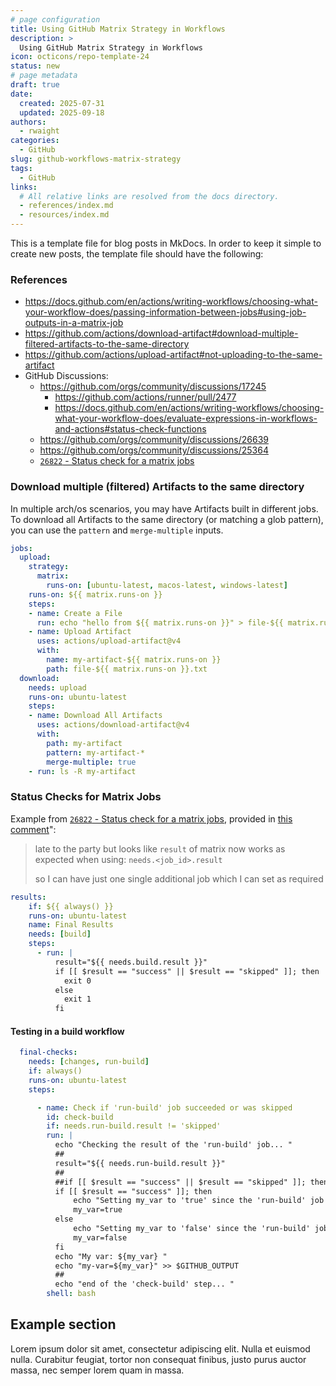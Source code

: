```yaml
---
# page configuration
title: Using GitHub Matrix Strategy in Workflows
description: >
  Using GitHub Matrix Strategy in Workflows
icon: octicons/repo-template-24
status: new
# page metadata
draft: true
date:
  created: 2025-07-31
  updated: 2025-09-18
authors:
  - rwaight
categories:
  - GitHub
slug: github-workflows-matrix-strategy
tags:
  - GitHub
links:
  # All relative links are resolved from the docs directory.
  - references/index.md
  - resources/index.md
---
```


<!---  # Blog post template  --->
<!---  do not put an actual 'heading 1' if it is the same as the title  --->

This is a template file for blog posts in MkDocs.  In order to keep it simple to create new posts, the template file should have the following:

### References

- https://docs.github.com/en/actions/writing-workflows/choosing-what-your-workflow-does/passing-information-between-jobs#using-job-outputs-in-a-matrix-job
- https://github.com/actions/download-artifact#download-multiple-filtered-artifacts-to-the-same-directory
- https://github.com/actions/upload-artifact#not-uploading-to-the-same-artifact
- GitHub Discussions:
    - https://github.com/orgs/community/discussions/17245
        - https://github.com/actions/runner/pull/2477
        - https://docs.github.com/en/actions/writing-workflows/choosing-what-your-workflow-does/evaluate-expressions-in-workflows-and-actions#status-check-functions
    - https://github.com/orgs/community/discussions/26639
    - https://github.com/orgs/community/discussions/25364
    - [`26822` - Status check for a matrix jobs](https://github.com/orgs/community/discussions/26822)

### Download multiple (filtered) Artifacts to the same directory
<!--- from https://github.com/actions/download-artifact#download-multiple-filtered-artifacts-to-the-same-directory --->

In multiple arch/os scenarios, you may have Artifacts built in different jobs. To download all Artifacts to the same directory (or matching a glob pattern), you can use the `pattern` and `merge-multiple` inputs.

```yml
jobs:
  upload:
    strategy:
      matrix:
        runs-on: [ubuntu-latest, macos-latest, windows-latest]
    runs-on: ${{ matrix.runs-on }}
    steps:
    - name: Create a File
      run: echo "hello from ${{ matrix.runs-on }}" > file-${{ matrix.runs-on }}.txt
    - name: Upload Artifact
      uses: actions/upload-artifact@v4
      with:
        name: my-artifact-${{ matrix.runs-on }}
        path: file-${{ matrix.runs-on }}.txt
  download:
    needs: upload
    runs-on: ubuntu-latest
    steps:
    - name: Download All Artifacts
      uses: actions/download-artifact@v4
      with:
        path: my-artifact
        pattern: my-artifact-*
        merge-multiple: true
    - run: ls -R my-artifact
```


### Status Checks for Matrix Jobs

Example from [`26822` - Status check for a matrix jobs](https://github.com/orgs/community/discussions/26822), provided in [this comment](https://github.com/orgs/community/discussions/26822#discussioncomment-3305794)":

> late to the party but looks like `result` of matrix now works as expected when using: `needs.<job_id>.result`
> 
> so I can have just one single additional job which I can set as required

```yaml
results:
    if: ${{ always() }}
    runs-on: ubuntu-latest
    name: Final Results
    needs: [build]
    steps:
      - run: |
          result="${{ needs.build.result }}"
          if [[ $result == "success" || $result == "skipped" ]]; then
            exit 0
          else
            exit 1
          fi
```


#### Testing in a build workflow

```yaml
  final-checks:
    needs: [changes, run-build]
    if: always()
    runs-on: ubuntu-latest
    steps:

      - name: Check if 'run-build' job succeeded or was skipped
        id: check-build
        if: needs.run-build.result != 'skipped'
        run: |
          echo "Checking the result of the 'run-build' job... "
          ##
          result="${{ needs.run-build.result }}"
          ##
          ##if [[ $result == "success" || $result == "skipped" ]]; then
          if [[ $result == "success" ]]; then
              echo "Setting my_var to 'true' since the 'run-build' job succeeded... "
              my_var=true
          else
              echo "Setting my_var to 'false' since the 'run-build' job did not succeed... "
              my_var=false
          fi
          echo "My var: ${my_var} "
          echo "my-var=${my_var}" >> $GITHUB_OUTPUT
          ##
          echo "end of the 'check-build' step... "
        shell: bash
```


## Example section

Lorem ipsum dolor sit amet, consectetur adipiscing elit. Nulla et euismod
nulla. Curabitur feugiat, tortor non consequat finibus, justo purus auctor
massa, nec semper lorem quam in massa.

<!--  example comment here  -->
<!--- another example comment --->

<!---  ...  --->

